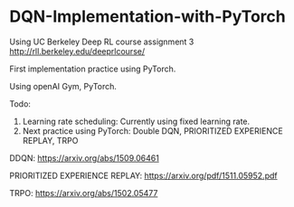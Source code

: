 # DQN-Implementation-with-PyTorch

Using UC Berkeley Deep RL course assignment 3
http://rll.berkeley.edu/deeprlcourse/

First implementation practice using PyTorch.

Using openAI Gym, PyTorch.

Todo:
1) Learning rate scheduling: Currently using fixed learning rate.
2) Next practice using PyTorch: Double DQN, PRIORITIZED EXPERIENCE REPLAY, TRPO 

DDQN: https://arxiv.org/abs/1509.06461

PRIORITIZED EXPERIENCE REPLAY: https://arxiv.org/pdf/1511.05952.pdf

TRPO: https://arxiv.org/abs/1502.05477


